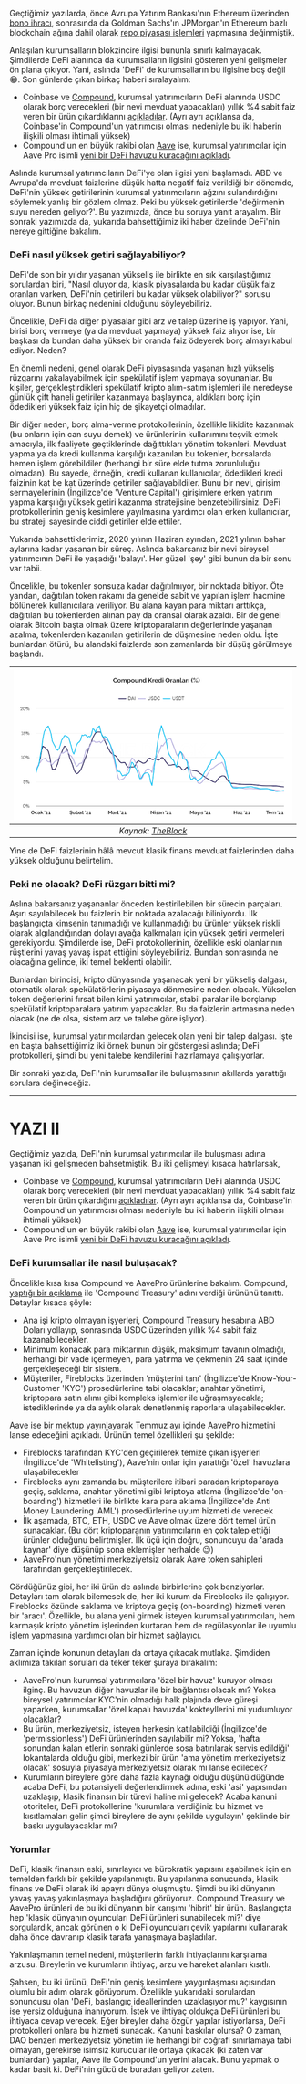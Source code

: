 Geçtiğimiz yazılarda, önce Avrupa Yatırım Bankası'nın Ethereum üzerinden [bono ihracı](/genel/2021/05/18/finans-piyasalarda-bir-ilk-EIBnin-ethereum-uzerindeki-bono-ihraci.html), sonrasında da Goldman Sachs'ın JPMorgan'ın Ethereum bazlı blockchain ağına dahil olarak [repo piyasası işlemleri](/genel/2021/06/29/goldman-sachs-jpmorgan-ve-ethereumun-ayni-cumlede-nasil-kullanilir.html) yapmasına değinmiştik. 

Anlaşılan kurumsalların blokzincire ilgisi bununla sınırlı kalmayacak. Şimdilerde DeFi alanında da kurumsalların ilgisini gösteren yeni gelişmeler ön plana çıkıyor. Yani, aslında 'DeFi' de kurumsalların bu ilgisine boş değil 😁. Son günlerde çıkan birkaç haberi sıralayalım: 
- Coinbase ve [Compound](https://compound.finance/), kurumsal yatırımcıların DeFi alanında USDC olarak borç verecekleri (bir nevi mevduat yapacakları) yıllık %4 sabit faiz veren bir ürün çıkardıklarını [açıkladılar](https://medium.com/compound-finance/announcing-compound-treasury-for-businesses-institutions-83d4484fb82e). (Ayrı ayrı açıklansa da, Coinbase'in Compound'un yatırımcısı olması nedeniyle bu iki haberin ilişkili olması ihtimali yüksek)
- Compound'un en büyük rakibi olan [Aave](https://aave.com/) ise, kurumsal yatırımcılar için Aave Pro isimli [yeni bir DeFi havuzu kuracağını açıkladı](https://twitter.com/TraderNoah/status/1411719489947906048). 

Aslında kurumsal yatırımcıların DeFi'ye olan ilgisi yeni başlamadı. ABD ve Avrupa'da mevduat faizlerine düşük hatta negatif faiz verildiği bir dönemde, DeFi'nin yüksek getirilerinin kurumsal yatırımcıların ağzını sulandırdığını söylemek yanlış bir gözlem olmaz. Peki bu yüksek getirilerde 'değirmenin suyu nereden geliyor?'. Bu yazımızda, önce bu soruya yanıt arayalım. Bir sonraki yazımızda da, yukarıda bahsettiğimiz iki haber özelinde DeFi'nin nereye gittiğine bakalım. 

### DeFi nasıl yüksek getiri sağlayabiliyor?

DeFi'de son bir yıldır yaşanan yükseliş ile birlikte en sık karşılaştığımız sorulardan biri, "Nasıl oluyor da, klasik piyasalarda bu kadar düşük faiz oranları varken, DeFi'nin getirileri bu kadar yüksek olabiliyor?" sorusu oluyor. Bunun birkaç nedenini olduğunu söyleyebiliriz. 

Öncelikle, DeFi da diğer piyasalar gibi arz ve talep üzerine iş yapıyor. Yani, birisi borç vermeye (ya da mevduat yapmaya) yüksek faiz alıyor ise, bir başkası da bundan daha yüksek bir oranda faiz ödeyerek borç almayı kabul ediyor. Neden? 

En önemli nedeni, genel olarak DeFi piyasasında yaşanan hızlı yükseliş rüzgarını yakalayabilmek için spekülatif işlem yapmaya soyunanlar. Bu kişiler, gerçekleştirdikleri spekülatif kripto alım-satım işlemleri ile neredeyse günlük çift haneli getiriler kazanmaya başlayınca, aldıkları borç için ödedikleri yüksek faiz için hiç de şikayetçi olmadılar.

Bir diğer neden, borç alma-verme protokollerinin, özellikle likidite kazanmak (bu onların için can suyu demek) ve ürünlerinin kullanımını teşvik etmek amacıyla, ilk faaliyete geçtiklerinde dağıttıkları yönetim tokenleri. Mevduat yapma ya da kredi kullanma karşılığı kazanılan bu tokenler, borsalarda hemen işlem görebildiler (herhangi bir süre elde tutma zorunluluğu olmadan). Bu sayede, örneğin, kredi kullanan kullanıcılar, ödedikleri kredi faizinin kat be kat üzerinde getiriler sağlayabildiler. Bunu bir nevi, girişim sermayelerinin (İngilizce'de 'Venture Capital') girişimlere erken yatırım yapma karşılığı yüksek getiri kazanma stratejisine benzetebilirsiniz. DeFi protokollerinin geniş kesimlere yayılmasına yardımcı olan erken kullanıcılar, bu strateji sayesinde ciddi getiriler elde ettiler. 

Yukarıda bahsettiklerimiz, 2020 yılının Haziran ayından, 2021 yılının bahar aylarına kadar yaşanan bir süreç. Aslında bakarsanız bir nevi bireysel yatırımcının DeFi ile yaşadığı 'balayı'. Her güzel 'şey' gibi bunun da bir sonu var tabii. 

Öncelikle, bu tokenler sonsuza kadar dağıtılmıyor, bir noktada bitiyor. Öte yandan, dağıtılan token rakamı da genelde sabit ve yapılan işlem hacmine bölünerek kullanıcılara veriliyor. Bu alana kayan para miktarı arttıkça, dağıtılan bu tokenlerden alınan pay da oransal olarak azaldı. Bir de genel olarak Bitcoin başta olmak üzere kriptoparaların değerlerinde yaşanan azalma, tokenlerden kazanılan getirilerin de düşmesine neden oldu. İşte bunlardan ötürü, bu alandaki faizlerde son zamanlarda bir düşüş görülmeye başlandı. 

| ![compound_rates](/assets/compound_borrowing_rates_800_v2.png)|
|:--:| 
| *Kaynak: [TheBlock](https://www.theblockcrypto.com/data/decentralized-finance/cryptocurrency-lending)*|

Yine de DeFi faizlerinin hâlâ mevcut klasik finans mevduat faizlerinden daha yüksek olduğunu belirtelim. 

### Peki ne olacak? DeFi rüzgarı bitti mi?

Aslına bakarsanız yaşananlar önceden kestirilebilen bir sürecin parçaları. Aşırı sayılabilecek bu faizlerin bir noktada azalacağı biliniyordu. İlk başlangıçta kimsenin tanımadığı ve kullanmadığı bu ürünler yüksek riskli olarak algılandığından dolayı ayağa kalkmaları için yüksek getiri vermeleri gerekiyordu. Şimdilerde ise, DeFi protokollerinin, özellikle eski olanlarının rüştlerini yavaş yavaş ispat ettiğini söyleyebiliriz. Bundan sonrasında ne olacağına gelince, iki temel beklenti olabilir. 

Bunlardan birincisi, kripto dünyasında yaşanacak yeni bir yükseliş dalgası, otomatik olarak spekülatörlerin piyasaya dönmesine neden olacak. Yükselen token değerlerini fırsat bilen kimi yatırımcılar, stabil paralar ile borçlanıp spekülatif kriptoparalara yatırım yapacaklar. Bu da faizlerin artmasına neden olacak (ne de olsa, sistem arz ve talebe göre işliyor). 

İkincisi ise, kurumsal yatırımcılardan gelecek olan yeni bir talep dalgası. İşte en başta bahsettiğimiz iki örnek bunun bir göstergesi aslında; DeFi protokolleri, şimdi bu yeni talebe kendilerini hazırlamaya çalışıyorlar. 

Bir sonraki yazıda, DeFi'nin kurumsallar ile buluşmasının akıllarda yarattığı sorulara değineceğiz. 

---

# YAZI II

Geçtiğimiz yazıda, DeFi'nin kurumsal yatırımcılar ile buluşması adına yaşanan iki gelişmeden bahsetmiştik. Bu iki gelişmeyi kısaca hatırlarsak, 

- Coinbase ve [Compound](https://compound.finance/), kurumsal yatırımcıların DeFi alanında USDC olarak borç verecekleri (bir nevi mevduat yapacakları) yıllık %4 sabit faiz veren bir ürün çıkardığını [açıkladılar](https://medium.com/compound-finance/announcing-compound-treasury-for-businesses-institutions-83d4484fb82e). (Ayrı ayrı açıklansa da, Coinbase'in Compound'un yatırımcısı olması nedeniyle bu iki haberin ilişkili olması ihtimali yüksek)
- Compound'un en büyük rakibi olan [Aave](https://aave.com/) ise, kurumsal yatırımcılar için Aave Pro isimli [yeni bir DeFi havuzu kuracağını açıkladı](https://twitter.com/TraderNoah/status/1411719489947906048). 

### DeFi kurumsallar ile nasıl buluşacak?

Öncelikle kısa kısa Compound ve AavePro ürünlerine bakalım. Compound, [yaptığı bir açıklama](https://medium.com/compound-finance/announcing-compound-treasury-for-businesses-institutions-83d4484fb82e) ile 'Compound Treasury' adını verdiği ürününü tanıttı. Detaylar kısaca şöyle: 

- Ana işi kripto olmayan işyerleri, Compound Treasury hesabına ABD Doları yollayıp, sonrasında USDC üzerinden yıllık %4 sabit faiz kazanabilecekler.
- Minimum konacak para miktarının düşük, maksimum tavanın olmadığı, herhangi bir vade içermeyen, para yatırma ve çekmenin 24 saat içinde gerçekleşeceği bir sistem.
- Müşteriler, Fireblocks üzerinden 'müşterini tanı' (İngilizce'de Know-Your-Customer 'KYC') prosedürlerine tabi olacaklar; anahtar yönetimi, kriptopara satın alımı gibi kompleks işlemler ile uğraşmayacakla; istediklerinde ya da aylık olarak denetlenmiş raporlara ulaşabilecekler.

Aave ise [bir mektup yayınlayarak](https://twitter.com/TraderNoah/status/1411719489947906048) Temmuz ayı içinde AavePro hizmetini lanse edeceğini açıkladı. Ürünün temel özellikleri şu şekilde:
- Fireblocks tarafından KYC'den geçirilerek temize çıkan işyerleri (İngilizce'de 'Whitelisting'), Aave'nin onlar için yarattığı 'özel' havuzlara ulaşabilecekler
- Fireblocks aynı zamanda bu müşterilere itibari paradan kriptoparaya geçiş, saklama, anahtar yönetimi gibi kriptoya atlama (İngilizce'de 'on-boarding') hizmetleri ile birlikte kara para aklama (İngilizce'de Anti Money Laundering 'AML') prosedürlerine uyum hizmeti de verecek
- İlk aşamada, BTC, ETH, USDC ve Aave olmak üzere dört temel ürün sunacaklar. (Bu dört kriptoparanın yatırımcıların en çok talep ettiği ürünler olduğunu belirtmişler. İlk üçü için doğru, sonuncuyu da 'arada kaynar' diye düşünüp sona eklemişler herhalde 😉)
- AavePro'nun yönetimi merkeziyetsiz olarak Aave token sahipleri tarafından gerçekleştirilecek. 

Gördüğünüz gibi, her iki ürün de aslında birbirlerine çok benziyorlar. Detayları tam olarak bilemesek de, her iki kurum da Fireblocks ile çalışıyor. Fireblocks özünde saklama ve kriptoya geçiş (on-boarding) hizmeti veren bir 'aracı'. Özellikle, bu alana yeni girmek isteyen kurumsal yatırımcıları, hem karmaşık kripto yönetim işlerinden kurtaran hem de regülasyonlar ile uyumlu işlem yapmasına yardımcı olan bir hizmet sağlayıcı.  

Zaman içinde konunun detayları da ortaya çıkacak mutlaka. Şimdiden aklımıza takılan soruları da teker teker şuraya bırakalım: 

- AavePro'nun kurumsal yatırımcılara 'özel bir havuz' kuruyor olması ilginç. Bu havuzun diğer havuzlar ile bir bağlantısı olacak mı? Yoksa bireysel yatırımcılar KYC'nin olmadığı halk plajında deve güreşi yaparken, kurumsallar 'özel kapalı havuzda' kokteyllerini mi yudumluyor olacaklar?
- Bu ürün, merkeziyetsiz, isteyen herkesin katılabildiği (İngilizce'de 'permissionless') DeFi ürünlerinden sayılabilir mi? Yoksa, 'hafta sonundan kalan etlerin sonraki günlerde sosa batırılarak servis edildiği' lokantalarda olduğu gibi, merkezi bir ürün 'ama yönetim merkeziyetsiz olacak' sosuyla piyasaya merkeziyetsiz olarak mı lanse edilecek?
- Kurumların bireylere göre daha fazla kaynağı olduğu düşünüldüğünde acaba DeFi, bu potansiyeli değerlendirmek adına, eski 'asi' yapısından uzaklaşıp, klasik finansın bir türevi haline mi gelecek? Acaba kanuni otoriteler, DeFi protokollerine 'kurumlara verdiğiniz bu hizmet ve kısıtlamaları gelin şimdi bireylere de aynı şekilde uygulayın' şeklinde bir baskı uygulayacaklar mı?

### Yorumlar

DeFi, klasik finansın eski, sınırlayıcı ve bürokratik yapısını aşabilmek için en temelden farklı bir şekilde yapılanmıştı. Bu yapılanma sonucunda, klasik finans ve DeFi olarak iki apayrı dünya oluşmuştu. Şimdi bu iki dünyanın yavaş yavaş yakınlaşmaya başladığını görüyoruz.  Compound Treasury ve AavePro ürünleri de bu iki dünyanın bir karışımı 'hibrit' bir ürün. Başlangıçta hep 'klasik dünyanın oyuncuları DeFi ürünleri sunabilecek mi?' diye sorgulardık, ancak görünen o ki DeFi oyuncuları çevik yapılarını kullanarak daha önce davranıp klasik tarafa yanaşmaya başladılar. 

Yakınlaşmanın temel nedeni, müşterilerin farklı ihtiyaçlarını karşılama arzusu. Bireylerin ve kurumların ihtiyaç, arzu ve hareket alanları kısıtlı. 

Şahsen, bu iki ürünü, DeFi'nin geniş kesimlere yaygınlaşması açısından olumlu bir adım olarak görüyorum. Özellikle yukarıdaki sorulardan sonuncusu olan 'DeFi, başlangıç ideallerinden uzaklaşıyor mu?' kaygısının ise yersiz olduğuna inanıyorum.  İstek ve ihtiyaç oldukça DeFi ürünleri bu ihtiyaca cevap verecek. Eğer bireyler daha özgür yapılar istiyorlarsa, DeFi protokolleri onlara bu hizmeti sunacak. Kanuni baskılar olursa? O zaman, DAO benzeri merkeziyetsiz yönetim ile herhangi bir coğrafi sınırlamaya tabi olmayan, gerekirse isimsiz kurucular ile ortaya çıkacak (ki zaten var bunlardan) yapılar, Aave ile Compound'un yerini alacak. Bunu yapmak o kadar basit ki. DeFi'nin gücü de buradan geliyor zaten.  
